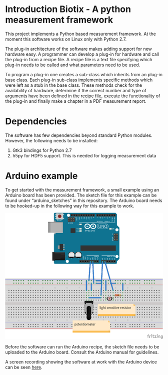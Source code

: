# Introduction Biotix - A python measurement framework

This project implements a Python based measurement framework. At the moment this software works on Linux only with Python 2.7. 

The plug-in architecture of the software makes adding support for new hardware easy. A programmer can develop a plug-in for hardware and call the plug-in from a recipe file. A recipe file is a text file specifying which plug-in needs to be called and what parameters need to be used.

To program a plug-in one creates a sub-class which inherits from an plug-in base class. Each plug-in sub-class implements specific methods which were left as a stub in the base class. These methods check for the availability of hardware, determine if the correct number and type of arguments have been defined in the recipe file, execute the functionality of the plug-in and finally make a chapter in a PDF measurement report.

# Dependencies

The software has few dependencies beyond standard Python modules. However, the following needs to be installed:
1. Gtk3 bindings for Python 2.7
2. h5py for HDF5 support. This is needed for logging measurement data

# Arduino example

To get started with the measurement framework, a small example using an Arduino board has been provided. The sketch file for this example can be found under “arduino_sketches” in this repository.  The Arduino board needs to be hooked-up in the following way for this example to work. 

![alt text](https://github.com/sohailc/biotix/blob/master/docs/biotix_example_bb.png)

Before the software can run the Arduino recipe, the sketch file needs to be uploaded to the Arduino board. Consult the Arduino manual for guidelines. 

A screen recording showing the software at work with the Arduino device can be seen [here](http://sohailchatoor.com/measurement-automation/). 

